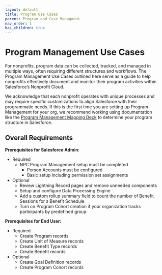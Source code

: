 ```yaml
---
layout: default
title: Program Use Cases
parent: Program and Case Managment
nav_order: 1
has_children: true
---
```

# Program Management Use Cases
For nonprofits, program data can be collected, tracked, and managed in multiple ways, often requiring different structures and workflows. The Program Management Use Cases outlined here serve as a guide to help nonprofits effectively document and monitor their program activities within Salesforce’s Nonprofit Cloud. 

We acknowledge that each nonprofit operates with unique processes and may require specific customizations to align Salesforce with their programmatic needs. If this is the first time you are setting up Program Management for your org, we recommend working using documentation like the <a href="docs/program-case-management/program-management-mapping-deck.md">Program Management Mapping Deck</a> to determine your program structure in Salesforce.

## **Overall Requirements**

**Prerequisites for Salesforce Admin:**



* Required
    * NPC Program Management setup must be completed
        * Person Accounts must be configured
        * Basic setup including permission set assignments
* Optional
    * Review Lightning Record pages and remove unneeded components
    * Setup and configure Data Processing Engine
    * Add a custom rollup summary field to count the number of Benefit Sessions for a Benefit Schedule
    * Turn on Program Cohort creation if your organization tracks participants by predefined group 

**Prerequisites for End User:**



* Required
    * Create Program records
    * Create Unit of Measure records
    * Create Benefit Type records
    * Create Benefit records
* Optional
    * Create Goal Definition records
    * Create Program Cohort records
